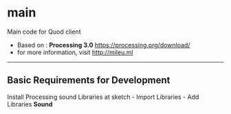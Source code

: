 # main
Main code for Quod client
- Based on : **Processing 3.0** https://processing.org/download/
- for more information, visit http://mileu.ml

--------
## Basic Requirements for Development
Install Processing sound Libraries at sketch - Import Libraries - Add Libraries **Sound**
